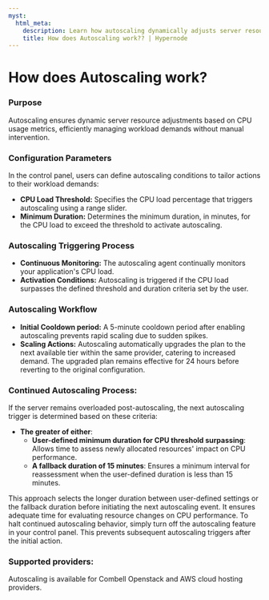 ```yaml
---
myst:
  html_meta:
    description: Learn how autoscaling dynamically adjusts server resources based on CPU usage metrics, allowing efficient workload management without manual intervention. Configure thresholds, durations, and understand the workflow for seamless autoscaling on Hypernode.
    title: How does Autoscaling work?? | Hypernode
---
```


# How does Autoscaling work?

### Purpose

Autoscaling ensures dynamic server resource adjustments based on CPU usage metrics, efficiently managing workload demands without manual intervention.

### Configuration Parameters

In the control panel, users can define autoscaling conditions to tailor actions to their workload demands:
- **CPU Load Threshold:** Specifies the CPU load percentage that triggers autoscaling using a range slider.
- **Minimum Duration:** Determines the minimum duration, in minutes, for the CPU load to exceed the threshold to activate autoscaling.

### Autoscaling Triggering Process
- **Continuous Monitoring:** The autoscaling agent continually monitors your application's CPU load.
- **Activation Conditions:** Autoscaling is triggered if the CPU load surpasses the defined threshold and duration criteria set by the user.

### Autoscaling Workflow
- **Initial Cooldown period:** A 5-minute cooldown period after enabling autoscaling prevents rapid scaling due to sudden spikes.
- **Scaling Actions:** Autoscaling automatically upgrades the plan to the next available tier within the same provider, catering to increased demand. The upgraded plan remains effective for 24 hours before reverting to the original configuration.

### Continued Autoscaling Process:

If the server remains overloaded post-autoscaling, the next autoscaling trigger is determined based on these criteria:
- **The greater of either**:
  - **User-defined minimum duration for CPU threshold surpassing**: Allows time to assess newly allocated resources' impact on CPU performance.
  - **A fallback duration of 15 minutes**: Ensures a minimum interval for reassessment when the user-defined duration is less than 15 minutes.

This approach selects the longer duration between user-defined settings or the fallback duration before initiating the next autoscaling event. It ensures adequate time for evaluating resource changes on CPU performance.
To halt continued autoscaling behavior, simply turn off the autoscaling feature in your control panel. This prevents subsequent autoscaling triggers after the initial action.


### Supported providers:

Autoscaling is available for Combell Openstack and AWS cloud hosting providers.
